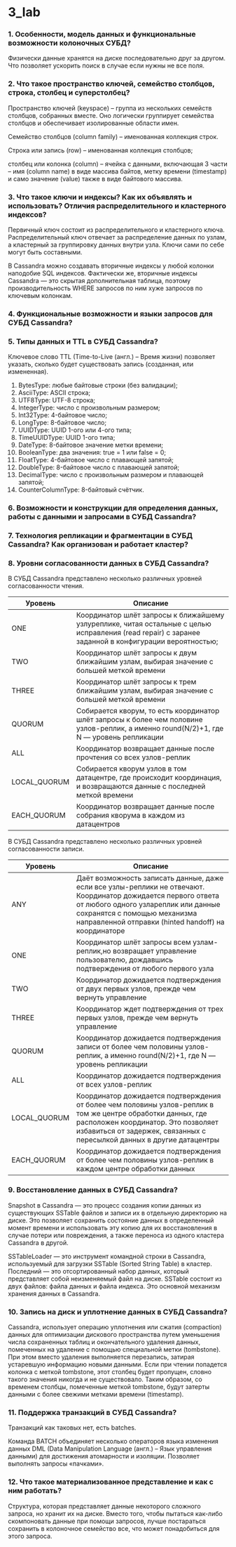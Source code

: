 # 3_lab

### 1. Особенности, модель данных и функциональные возможности колоночных СУБД?
Физически данные хранятся на диске последовательно друг за другом. Что позволяет ускорить поиск в случае если нужны не все поля.
### 2. Что такое пространство ключей, семейство столбцов, строка, столбец и суперстолбец?
Пространство ключей (keyspace) – группа из нескольких семейств столбцов, собранных вместе. Оно логически группирует семейства столбцов и обеспечивает изолированные области имен.

Семейство столбцов (column family) – именованная коллекция строк.

Строка или запись (row) – именованная коллекция столбцов;

столбец или колонка (column) – ячейка с данными, включающая 3 части – имя (column name) в виде массива байтов, метку времени (timestamp) и само значение (value) также в виде байтового массива.
### 3. Что такое ключи и индексы? Как их объявлять и использовать? Отличия распределительного и кластерного индексов?

Первичный ключ состоит из распределительного и кластерного ключа. Распределительный ключ отвечает за распределение данных по узлам, а кластерный за группировку данных внутри узла. Ключи сами по себе могут быть составными.

В Cassandra можно создавать вторичные индексы у любой колонки наподобие SQL индексов. Фактически же, вторичные индексы Cassandra — это скрытая дополнительная таблица, поэтому производительность WHERE запросов по ним хуже запросов по ключевым колонкам.

### 4. Функциональные возможности и языки запросов для СУБД Cassandra?

### 5. Типы данных и TTL в СУБД Cassandra?

Ключевое слово TTL (Time-to-Live (англ.) – Время жизни) позволяет указать, сколько будет существовать запись (созданная, или измененная).

1. BytesType: любые байтовые строки (без валидации);
2. AsciiType: ASCII строка;
3. UTF8Type: UTF-8 строка;
4. IntegerType: число с произвольным размером;
5. Int32Type: 4-байтовое число;
6. LongType: 8-байтовое число;
7. UUIDType: UUID 1-ого или 4-ого типа;
8. TimeUUIDType: UUID 1-ого типа;
9. DateType: 8-байтовое значение метки времени;
10. BooleanType: два значения: true = 1 или false = 0;
11. FloatType: 4-байтовое число с плавающей запятой;
12. DoubleType: 8-байтовое число с плавающей запятой;
13. DecimalType: число с произвольным размером и плавающей запятой;
14. CounterColumnType: 8-байтовый счётчик.

### 6. Возможности и конструкции для определения данных, работы с данными и запросами в СУБД Cassandra?

### 7. Технология репликации и фрагментации в СУБД Cassandra? Как организован и работает кластер?

### 8. Уровни согласованности данных в СУБД Cassandra?

В СУБД Cassandra представлено несколько различных уровней согласованности чтения.

| Уровень      | Описание                                                                                                                                             |
|--------------|------------------------------------------------------------------------------------------------------------------------------------------------------|
| ONE          | Координатор шлёт запросы к ближайшему узлуреплике, читая остальные с целью исправления (read repair) с заранее заданной в конфигурации вероятностью; |
| TWO          | Координатор шлёт запросы к двум ближайшим узлам, выбирая значение с большей меткой времени                                                           |
| THREE        | Координатор шлёт запросы к трем ближайшим узлам, выбирая значение с большей меткой времени                                                           |
| QUORUM       | Собирается кворум, то есть координатор шлёт запросы к более чем половине узлов-реплик, а именно round(N/2)+1, где N — уровень репликации             |
| ALL          | Координатор возвращает данные после прочтения со всех узлов-реплик                                                                                   |
| LOCAL_QUORUM | Собирается кворум узлов в том датацентре, где происходит координация, и возвращаются данные с последней меткой времени                               |
| EACH_QUORUM  | Координатор возвращает данные после собрания кворума в каждом из датацентров                                                                         |

В СУБД Cassandra представлено несколько различных уровней согласованности записи.

| Уровень      | Описание                                                                                                                                                                                                                                     |
|--------------|----------------------------------------------------------------------------------------------------------------------------------------------------------------------------------------------------------------------------------------------|
| ANY          | Даёт возможность записать данные, даже если все узлы-реплики не отвечают. Координатор дожидается первого ответа от любого одного узлареплик или данные сохранятся с помощью механизма направленной отправки (hinted handoff) на координаторе |
| ONE          | Координатор шлёт запросы всем узлам-реплик,но возвращает управление пользователю, дождавшись подтверждения от любого первого узла                                                                                                            |
| TWO          | Координатор дожидается подтверждения от двух первых узлов, прежде чем вернуть управление                                                                                                                                                     |
| THREE        | Координатор ждет подтверждения от трех первых узлов, прежде чем вернуть управление                                                                                                                                                           |
| QUORUM       | Координатор дожидается подтверждения записи от более чем половины узлов-реплик, а именно round(N/2)+1, где N — уровень репликации                                                                                                            |
| ALL          | Координатор дожидается подтверждения от всех узлов-реплик                                                                                                                                                                                    |
| LOCAL_QUORUM | Координатор дожидается подтверждения от более чем половины узлов-реплик в том же центре обработки данных, где расположен координатор. Это позволяет избавиться от задержек, связанных с пересылкой данных в другие датацентры                |
| EACH_QUORUM  | Координатор дожидается подтверждения от более чем половины узлов-реплик в каждом центре обработки данных                                                                                                                                     |

### 9. Восстановление данных в СУБД Cassandra?

Snapshot в Cassandra — это процесс создания копии данных из существующих SSTable файлов и записи их в отдельную директорию на диске. Это позволяет сохранить состояние данных в определенный момент времени и использовать эту копию для их восстановления в случае потери или повреждения, а также переноса из одного кластера Cassandra в другой.

SSTableLoader — это инструмент командной строки в Cassandra, используемый для загрузки SSTable (Sorted String Table) в кластер. Последний — это отсортированный набор данных, который представляет собой неизменяемый файл на диске. SSTable состоит из двух файлов: файла данных и файла индекса. Это основной механизм хранения данных в Cassandra.

### 10. Запись на диск и уплотнение данных в СУБД Cassandra?

Cassandra, использует операцию уплотнения или сжатия (compaction) данных для оптимизации дискового пространства путем уменьшения числа сохраненных таблиц и окончательного удаления данных, помеченных на удаление с помощью специальной метки (tombstone). При этом вместо удаления выполняется перезапись, затирая устаревшую информацию новыми данными. Если при чтении попадется колонка с меткой tombstone, этот столбец будет пропущен, словно такого значения никогда и не существовало. Таким образом, со временем столбцы, помеченные меткой tombstone, будут затерты данными с более свежими метками времени (timestamp).

### 11. Поддержка транзакций в СУБД Cassandra?

Транзакций как таковых нет, есть batches.

Команда BATCH объединяет несколько операторов языка изменения данных DML (Data Manipulation Language (англ.) – Язык управления данными) для достижения атомарности и изоляции. Позволяет выполнять запросы «пачками».

### 12. Что такое материализованное представление и как с ним работать?

Структура, которая представляет данные некоторого сложного запроса, но хранит их на диске. Вместо того, чтобы пытаться как-либо скомпоновать данные при помощи запросов, лучше постараться сохранить в колоночное семейство все, что может понадобиться для этого запроса.